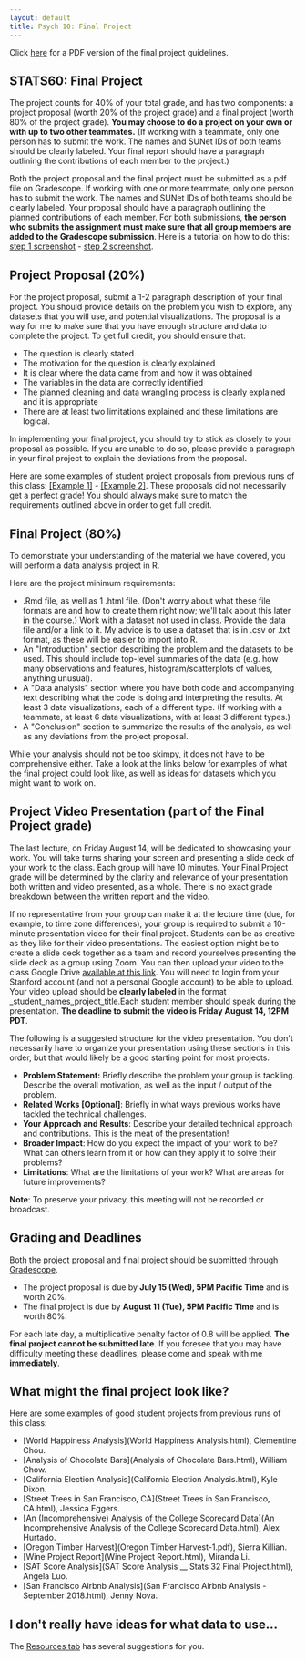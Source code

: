 ```yaml
---
layout: default
title: Psych 10: Final Project
---
```


Click [here](project.pdf) for a PDF version of the final project guidelines.

## STATS60: Final Project

The project counts for 40% of your total grade, and has two components: a project proposal (worth 20% of the project grade)  and a final project (worth 80% of the project grade).
 **You may choose to do a project on your own or with up to two other teammates.** (If working with a teammate, only one person has to submit the work. The names and SUNet IDs of both teams should be clearly labeled. Your final report should have a paragraph outlining the contributions of each member to the project.)

Both the project proposal and the final project must be submitted as a pdf file on Gradescope. If working with one or more teammate, only one person has to submit the work. The names and SUNet IDs of both teams should be clearly labeled. Your proposal should have a paragraph outlining the planned contributions of each member.
For both submissions, **the person who submits the assignment must make sure that all group members are added to the Gradescope submission**. Here is a tutorial on how to do this: [step 1 screenshot](step1.png) - [step 2 screenshot](step2.png).

## Project Proposal (20%)

For the project proposal, submit a 1-2 paragraph description of your final project. You should provide details on the problem you wish to explore, any datasets that you will use, and potential visualizations. The proposal is a way for me to make sure that you have enough structure and data to complete the project. To get full credit, you should ensure that:
- The question is clearly stated
- The motivation for the question is clearly explained
- It is clear where the data came from and how it was obtained
- The variables in the data are correctly identified
- The planned cleaning and data wrangling process is clearly explained and it is appropriate
- There are at least two limitations explained and these limitations are logical.

In implementing your final project, you should try to stick as closely to your proposal as possible. If you are unable to do so, please provide a paragraph in your final project to explain the deviations from the proposal.

Here are some examples of student project proposals from previous runs of this class: [[Example 1]](proposal1.pdf) - [[Example 2]](proposal2.pdf). These proposals did not necessarily get a perfect grade! You should always make sure to match the requirements outlined above in order to get full credit.

## Final Project (80%)

To demonstrate your understanding of the material we have covered, you will perform a data analysis project in R. 

Here are the project minimum requirements:

- .Rmd file, as well as 1 .html file. (Don't worry about what these file formats are and how to create them right now; we'll talk about this later in the course.)
Work with a dataset not used in class. Provide the data file and/or a link to it. My advice is to use a dataset that is in .csv or .txt format, as these will be easier to import into R.
- An "Introduction" section describing the problem and the datasets to be used. This should include top-level summaries of the data (e.g. how many observations and features, histogram/scatterplots of values, anything unusual).
- A "Data analysis" section where you have both code and accompanying text describing what the code is doing and interpreting the results.
At least 3 data visualizations, each of a different type. (If working with a teammate, at least 6 data visualizations, with at least 3 different types.)
- A "Conclusion" section to summarize the results of the analysis, as well as any deviations from the project proposal.

While your analysis should not be too skimpy, it does not have to be comprehensive either. Take a look at the links below for examples of what the final project could look like, as well as ideas for datasets which you might want to work on.

## Project Video Presentation (part of the Final Project grade)
The last lecture, on Friday August 14, will be dedicated to showcasing your work. You will take turns sharing your screen and presenting a slide deck of your work to the class. Each group will have 10 minutes. Your Final Project grade will be determined by the clarity and relevance of your presentation both written and video presented, as a whole. There is no exact grade breakdown between the written report and the video.

If no representative from your group can make it at the lecture time (due, for example, to time zone differences), your group is required to submit a 10-minute presentation video for their final project. Students can be as creative as they like for their video presentations. The easiest option might be to create a slide deck together as a team and record yourselves presenting the slide deck as a group using Zoom. You can then upload your video to the class Google Drive [available at this link](https://drive.google.com/drive/folders/1z_MtKlt45Xo9GLrDhG9kGms-lpp6RE5V?usp=sharing). You will need to login from your Stanford account (and not a personal Google account) to be able to upload. Your video upload should be **clearly labeled** in the format _student_names_project_title.Each student member should speak during the presentation. **The deadline to submit the video is Friday August 14, 12PM PDT**.

The following is a suggested structure for the video presentation. You don't necessarily have to organize your presentation using these sections in this order, but that would likely be a good starting point for most projects.

- **Problem Statement:** Briefly describe the problem your group is tackling. Describe the overall motivation, as well as the input / output of the problem.
- **Related Works [Optional]**: Briefly in what ways previous works have tackled the technical challenges.
- **Your Approach and Results**: Describe your detailed technical approach and contributions. This is the meat of the presentation! 
- **Broader Impact**: How do you expect the impact of your work to be? What can others learn from it or how can they apply it to solve their problems? 
- **Limitations**: What are the limitations of your work? What are areas for future improvements?

**Note**: To preserve your privacy, this meeting will not be recorded or broadcast.

## Grading and Deadlines

Both the project proposal and final project should be submitted through [Gradescope](https://gradescope.com).

- The project proposal is due by **July 15 (Wed), 5PM Pacific Time** and is worth 20%.
- The final project is due by **August 11 (Tue), 5PM Pacific Time** and is worth 80%.

For each late day, a multiplicative penalty factor of 0.8 will be applied. **The final project cannot be submitted late**. If you foresee that you may have difficulty meeting these deadlines, please come and speak with me **immediately**.

## What might the final project look like?

Here are some examples of good student projects from previous runs of this class:

- [World Happiness Analysis](World Happiness Analysis.html), Clementine Chou.
- [Analysis of Chocolate Bars](Analysis of Chocolate Bars.html), William Chow.
- [California Election Analysis](California Election Analysis.html), Kyle Dixon.
- [Street Trees in San Francisco, CA](Street Trees in San Francisco, CA.html), Jessica Eggers.
- [An (Incomprehensive) Analysis of the College Scorecard Data](An Incomprehensive Analysis of the College Scorecard Data.html), Alex Hurtado.
- [Oregon Timber Harvest](Oregon Timber Harvest-1.pdf), Sierra Killian.
- [Wine Project Report](Wine Project Report.html), Miranda Li.
- [SAT Score Analysis](SAT Score Analysis __ Stats 32 Final Project.html), Angela Luo.
- [San Francisco Airbnb Analysis](San Francisco Airbnb Analysis - September 2018.html), Jenny Nova.

## I don't really have ideas for what data to use...

The [Resources tab](../resources) has several suggestions for you.

